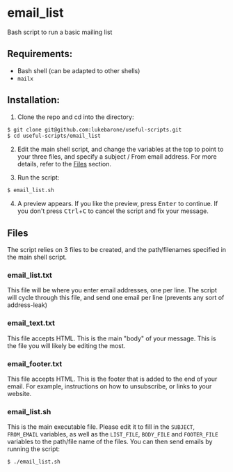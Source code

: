 # email_list
Bash script to run a basic mailing list

## Requirements:
- Bash shell (can be adapted to other shells)
- `mailx`

## Installation:

1. Clone the repo and cd into the directory:

```bash
$ git clone git@github.com:lukebarone/useful-scripts.git
$ cd useful-scripts/email_list
```

2. Edit the main shell script, and change the variables at the top to point to
your three files, and specify a subject / From email address. For more details,
refer to the [Files](#files) section.

3. Run the script:

```bash
$ email_list.sh
```

4. A preview appears. If you like the preview, press <kbd>Enter</kbd> to continue.
If you don't press <kbd>Ctrl</kbd>+<kbd>C</kbd> to cancel the script and fix your
message.

## <a name="files">Files</a>

The script relies on 3 files to be created, and the path/filenames specified in
the main shell script.

### email_list.txt

This file will be where you enter email addresses, one per line. The script will
cycle through this file, and send one email per line (prevents any sort of
address-leak)

### email_text.txt

This file accepts HTML. This is the main "body" of your message. This is the file
you will likely be editing the most.

### email_footer.txt

This file accepts HTML. This is the footer that is added to the end of your email.
For example, instructions on how to unsubscribe, or links to your website.

### email_list.sh

This is the main executable file. Please edit it to fill in the `SUBJECT`,
`FROM_EMAIL` variables, as well as the `LIST_FILE`, `BODY_FILE` and `FOOTER_FILE`
variables to the path/file name of the files. You can then send emails by running
the script:

```bash
$ ./email_list.sh
```
